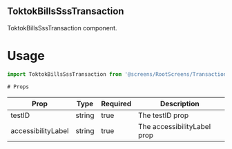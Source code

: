 ## ToktokBillsSssTransaction
ToktokBillsSssTransaction component.

# Usage
```js
import ToktokBillsSssTransaction from '@screens/RootScreens/TransactionScreens/ToktokBillsSssTransaction';

# Props
```
Prop                      | Type                  | Required                | Description
--------------------------|-----------------------|-------------------------|--------------------------
testID                    | string                | true                    | The testID prop
accessibilityLabel        | string                | true                    | The accessibilityLabel prop
